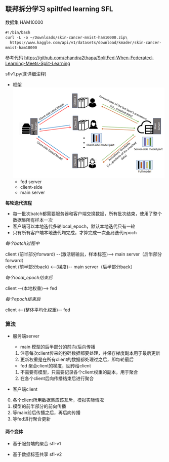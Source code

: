 ## 联邦拆分学习 spiltfed learning SFL

数据集
HAM10000
```
#!/bin/bash
curl -L -o ~/Downloads/skin-cancer-mnist-ham10000.zip\
  https://www.kaggle.com/api/v1/datasets/download/kmader/skin-cancer-mnist-ham10000
```
参考代码
https://github.com/chandra2thapa/SplitFed-When-Federated-Learning-Meets-Split-Learning

sflv1.py(含详细注释)


- 框架
![总体框架图](image.png)
    - fed server
    - client-side
    - main server

**每轮迭代流程**
- 每一批次batch都需要服务器和客户端交换数据，所有批次结束，使用了整个数据集所有样本一次
- 客户端可以本地迭代多轮local_epoch，默认本地迭代只有一轮
- 只有所有客户端本地迭代均完成，才算完成一次全局迭代epoch

*每个batch过程中*

client (前半部分forward) --(激活层输出，样本标签)--> main server（后半部分forward）\
client (前半部分back) <--(梯度)-- main server（后半部分back）

*每个local_epoch结束后*

client --(本地权重)--> fed 

*每个epoch结束后*

client <--(整体平均化权重)-- fed 


### 算法
- 服务端server
    - main 模型的后半部分的前向/后向传播
    1. 注意每次client传来的粉碎数据都要处理，并保存梯度副本用于最后更新
    2. 更新权重是在所有client的数据都处理过之后，即每轮最后

    - fed 聚合client的梯度，回传给client
    1. 不需要有模型，只需要记录各个client权重的副本，用于聚合
    2. 在各个client后向传播结束后进行聚合
    
- 客户端client
0. 各个client所用数据集应该互斥，模拟实际情况
1. 模型的前半部分的前向传播
2. 等main前后传播之后，再后向传播
3. 等fed进行聚合更新

#### 两个变体
- 基于服务端的聚合 sfl-v1

- 基于数据标签共享 sfl-v2


